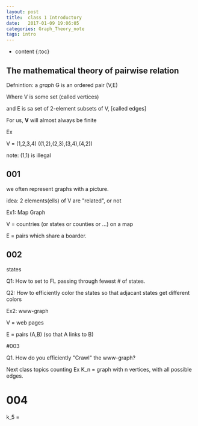 ```yaml
---
layout: post
title:  class 1 Introductory
date:   2017-01-09 19:06:05
categories: Graph_Theory_note
tags: intro 
---
```


* content
{:toc}

## The mathematical theory of pairwise relation

Defnintion: a _graph_ G is an ordered pair (V,E)

Where V is some set (called vertices)





and E is sa set of 2-element subsets of V, [called edges]

For us, **V** will almost always be finite

Ex


V = (1,2,3,4)
((1,2),(2,3),(3,4),(4,2))

note: (1,1) is illegal

## 001
we often represent graphs with a picture.

idea: 2 elements(ells) of V are "related", or not

Ex1: Map Graph

V = countries (or states or counties or ...) on a map

E = pairs which share a boarder. 

## 002
states

Q1: How to set to FL passing through fewest # of states.

Q2: How to efficiently color the states so that adjacant states get different colors

Ex2: www-graph

V = web pages

E = pairs (A,B) (so that A links to B)

#003

Q1. How do you efficiently "Crawl" the www-graph?

Next class topics
counting
Ex  K_n = graph with n vertices, with all possible edges. 
# 004
k_5 = 


